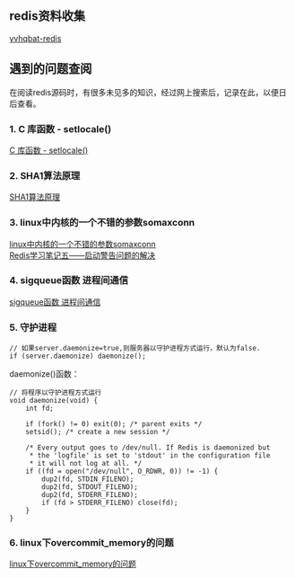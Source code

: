 
## redis资料收集
[yvhqbat-redis](http://blog.csdn.net/yvhqbat/article/category/6243356)

## 遇到的问题查阅
在阅读redis源码时，有很多未见多的知识，经过网上搜索后，记录在此，以便日后查看。

### 1. C 库函数 - setlocale()
[ C 库函数 - setlocale()](http://www.runoob.com/cprogramming/c-function-setlocale.html)

### 2. SHA1算法原理
[SHA1算法原理](https://www.cnblogs.com/scu-cjx/p/6878853.html)

### 3. linux中内核的一个不错的参数somaxconn
[linux中内核的一个不错的参数somaxconn](http://blog.csdn.net/taolinke/article/details/6800979)  
[Redis学习笔记五——启动警告问题的解决](http://blog.csdn.net/a491857321/article/details/52006376)

### 4. sigqueue函数 进程间通信
[sigqueue函数 进程间通信](http://blog.csdn.net/ccccdddxxx/article/details/6314360)

### 5. 守护进程
```
// 如果server.daemonize=true,则服务器以守护进程方式运行，默认为false.
if (server.daemonize) daemonize();
```

daemonize()函数：

```
// 将程序以守护进程方式运行
void daemonize(void) {
    int fd;

    if (fork() != 0) exit(0); /* parent exits */
    setsid(); /* create a new session */

    /* Every output goes to /dev/null. If Redis is daemonized but
     * the 'logfile' is set to 'stdout' in the configuration file
     * it will not log at all. */
    if ((fd = open("/dev/null", O_RDWR, 0)) != -1) {
        dup2(fd, STDIN_FILENO);
        dup2(fd, STDOUT_FILENO);
        dup2(fd, STDERR_FILENO);
        if (fd > STDERR_FILENO) close(fd);
    }
}
```
### 6. linux下overcommit_memory的问题
[linux下overcommit_memory的问题](http://blog.csdn.net/houjixin/article/details/46412557)

